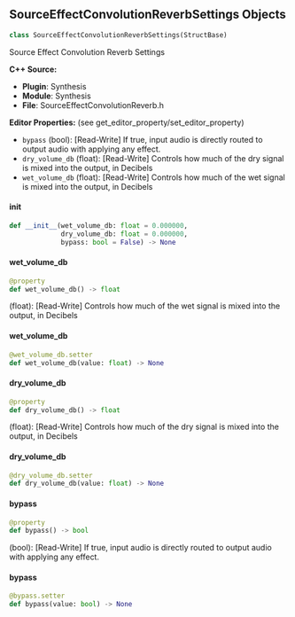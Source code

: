 ## SourceEffectConvolutionReverbSettings Objects

```python
class SourceEffectConvolutionReverbSettings(StructBase)
```

Source Effect Convolution Reverb Settings

**C++ Source:**

- **Plugin**: Synthesis
- **Module**: Synthesis
- **File**: SourceEffectConvolutionReverb.h

**Editor Properties:** (see get_editor_property/set_editor_property)

- ``bypass`` (bool):  [Read-Write] If true, input audio is directly routed to output audio with applying any effect.
- ``dry_volume_db`` (float):  [Read-Write] Controls how much of the dry signal is mixed into the output, in Decibels
- ``wet_volume_db`` (float):  [Read-Write] Controls how much of the wet signal is mixed into the output, in Decibels

<a id="unreal.SourceEffectConvolutionReverbSettings.__init__"></a>

#### __init__

```python
def __init__(wet_volume_db: float = 0.000000,
             dry_volume_db: float = 0.000000,
             bypass: bool = False) -> None
```

<a id="unreal.SourceEffectConvolutionReverbSettings.wet_volume_db"></a>

#### wet_volume_db

```python
@property
def wet_volume_db() -> float
```

(float):  [Read-Write] Controls how much of the wet signal is mixed into the output, in Decibels

<a id="unreal.SourceEffectConvolutionReverbSettings.wet_volume_db"></a>

#### wet_volume_db

```python
@wet_volume_db.setter
def wet_volume_db(value: float) -> None
```

<a id="unreal.SourceEffectConvolutionReverbSettings.dry_volume_db"></a>

#### dry_volume_db

```python
@property
def dry_volume_db() -> float
```

(float):  [Read-Write] Controls how much of the dry signal is mixed into the output, in Decibels

<a id="unreal.SourceEffectConvolutionReverbSettings.dry_volume_db"></a>

#### dry_volume_db

```python
@dry_volume_db.setter
def dry_volume_db(value: float) -> None
```

<a id="unreal.SourceEffectConvolutionReverbSettings.bypass"></a>

#### bypass

```python
@property
def bypass() -> bool
```

(bool):  [Read-Write] If true, input audio is directly routed to output audio with applying any effect.

<a id="unreal.SourceEffectConvolutionReverbSettings.bypass"></a>

#### bypass

```python
@bypass.setter
def bypass(value: bool) -> None
```

<a id="unreal.SourceEffectDynamicsProcessorSettings"></a>